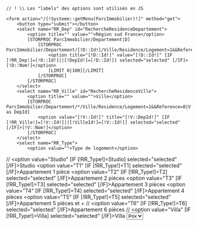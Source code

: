 <div id="RechercheResidence" class="RechercheListeResidence">

	// ! \\ Les "labels" des options sont utilisés en JS

	<form action="/[!Systeme::getMenu(ParcImmobilier)!]" method="get">
		<button type="submit"></button>
		<select name="RR_Dep" id="RechercheResidenceDepartement">
			<option title="" value="">Région sud France</option>
			[STORPROC ParcImmobilier/Departement|D]
				[STORPROC ParcImmobilier/Departement/[!D::Id!]/Ville/Residence/Logement=1&&Reference=0|V|0|100|Nom|ASC|distinct(m.Id),m.*]
					<option title="[!D::Id!]" value="[!D::Id!]" [IF [!RR_Dep!]=[!D::Id!]||[!DepId!]=[!D::Id!]] selected="selected" [/IF]>[!D::Nom!]</option>
					[LIMIT 0|100][/LIMIT]
				[/STORPROC]
			[/STORPROC]
		</select>
		<select name="RR_Ville" id="RechercheResidenceVille">
			<option title="" value="">Ville</option>
			[STORPROC ParcImmobilier/Departement/*/Ville/Residence/Logement=1&&Reference=0|V|0|100|Nom|ASC|distinct(m.Id),m.*,j0.Id as DepId]
				<option value="[!V::Id!]" title="[!V::DepId!]" [IF [!RR_Ville!]=[!V::Id!]||[!VilleId!]=[!V::Id!]] selected="selected" [/IF]>[!V::Nom!]</option>
			[/STORPROC]
		</select>
		<select name="RR_Type">
			<option value="">Type de logement</option>
//			<option value="Studio" [IF [!RR_Type!]=Studio] selected="selected" [/IF]>Studio</option>
			<option value="T1" [IF [!RR_Type!]=T1] selected="selected" [/IF]>Appartement 1 pièce</option>
			<option value="T2" [IF [!RR_Type!]=T2] selected="selected" [/IF]>Appartement 2 pièces</option>
			<option value="T3" [IF [!RR_Type!]=T3] selected="selected" [/IF]>Appartement 3 pièces</option>
			<option value="T4" [IF [!RR_Type!]=T4] selected="selected" [/IF]>Appartement 4 pièces</option>
			<option value="T5" [IF [!RR_Type!]=T5] selected="selected" [/IF]>Appartement 5 pièces et +</option>
//			<option value="T6" [IF [!RR_Type!]=T6] selected="selected" [/IF]>Appartement 6 pièces</option>
//			<option value="Villa" [IF [!RR_Type!]=Villa] selected="selected" [/IF]>Villa</option>
		</select>
		<select name="RR_Prix">
			<option value="">Prix</option>
			<option value="T1" [IF [!RR_Prix!]=T1] selected="selected" [/IF]>&lt; 120.000 euros</option>
			<option value="T2" [IF [!RR_Prix!]=T2] selected="selected" [/IF]>121.000 - 160.000 euros</option>
			<option value="T3" [IF [!RR_Prix!]=T3] selected="selected" [/IF]>161.000 - 190.000 euros</option>
			<option value="T4" [IF [!RR_Prix!]=T4] selected="selected" [/IF]>191.000 - 260.000 euros</option>
			<option value="T5" [IF [!RR_Prix!]=T5] selected="selected" [/IF]>261.000 - 350.000 euros</option>
			<option value="T6" [IF [!RR_Prix!]=T6] selected="selected" [/IF]>&gt; 350.000 euros</option>
		</select>
	</form>
</div>